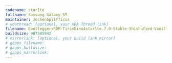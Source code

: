 ```yaml
---
codename: starlte
fullname: Samsung Galaxy S9
maintainer: JochenSplifficus
# xdathread: [optional, your XDA Thread link]
filename: BootleggersROM-Tirimbino4starlte.7.0-Stable-Shishufied-Vanilla-20230220-113423.zip
buildsize: 987585942
# mirrorlink: [optional, your build link mirror]
# gapps_filename:
# gapps_buildsize:
# gapps_mirrorlink:
---
```

